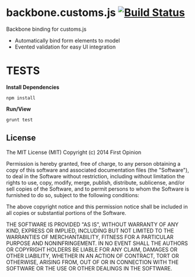 backbone.customs.js [![Build Status](https://travis-ci.org/firstopinion/backbone.customs.js.png)](https://travis-ci.org/firstopinion/backbone.customs.js)
==========

Backbone binding for customs.js

* Automatically bind form elements to model
* Evented validation for easy UI integration



# TESTS

**Install Dependencies**

```
npm install
```

**Run/View**

```
grunt test
```



## License

The MIT License (MIT) Copyright (c) 2014 First Opinion

Permission is hereby granted, free of charge, to any person obtaining a copy of this software and associated documentation files (the "Software"), to deal in the Software without restriction, including without limitation the rights to use, copy, modify, merge, publish, distribute, sublicense, and/or sell copies of the Software, and to permit persons to whom the Software is furnished to do so, subject to the following conditions:

The above copyright notice and this permission notice shall be included in all copies or substantial portions of the Software.

THE SOFTWARE IS PROVIDED "AS IS", WITHOUT WARRANTY OF ANY KIND, EXPRESS OR IMPLIED, INCLUDING BUT NOT LIMITED TO THE WARRANTIES OF MERCHANTABILITY, FITNESS FOR A PARTICULAR PURPOSE AND NONINFRINGEMENT. IN NO EVENT SHALL THE AUTHORS OR COPYRIGHT HOLDERS BE LIABLE FOR ANY CLAIM, DAMAGES OR OTHER LIABILITY, WHETHER IN AN ACTION OF CONTRACT, TORT OR OTHERWISE, ARISING FROM, OUT OF OR IN CONNECTION WITH THE SOFTWARE OR THE USE OR OTHER DEALINGS IN THE SOFTWARE.